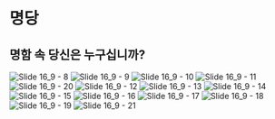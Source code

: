# 명당
## 명함 속 당신은 누구십니까?

<!--

**Here are some ideas to get you started:**

🙋‍♀️ A short introduction - what is your organization all about?
🌈 Contribution guidelines - how can the community get involved?
👩‍💻 Useful resources - where can the community find your docs? Is there anything else the community should know?
🍿 Fun facts - what does your team eat for breakfast?
🧙 Remember, you can do mighty things with the power of [Markdown](https://docs.github.com/github/writing-on-github/getting-started-with-writing-and-formatting-on-github/basic-writing-and-formatting-syntax)
-->
![Slide 16_9 - 8](https://github.com/2023-sw-univ-hackaton-Team33/.github/assets/56333631/3f2f8d9f-34cb-44ca-ac4a-835c2f2aa0fa)
![Slide 16_9 - 9](https://github.com/2023-sw-univ-hackaton-Team33/.github/assets/56333631/f8dac6ee-60ce-4367-b856-1bf79461a241)
![Slide 16_9 - 10](https://github.com/2023-sw-univ-hackaton-Team33/.github/assets/56333631/833b1b69-b0a8-49c4-9153-a70063af216e)
![Slide 16_9 - 11](https://github.com/2023-sw-univ-hackaton-Team33/.github/assets/56333631/06f699f7-b6ff-4e99-bd73-9b41e8516925)
![Slide 16_9 - 20](https://github.com/2023-sw-univ-hackaton-Team33/.github/assets/56333631/c1826fc1-fe85-41a7-bc8d-ab9872d6e2e4)
![Slide 16_9 - 12](https://github.com/2023-sw-univ-hackaton-Team33/.github/assets/56333631/27febf82-7857-428e-aabf-8243fd0c9e50)
![Slide 16_9 - 13](https://github.com/2023-sw-univ-hackaton-Team33/.github/assets/56333631/c07bb298-14b5-437f-888e-9c3b53cf2600)
![Slide 16_9 - 14](https://github.com/2023-sw-univ-hackaton-Team33/.github/assets/56333631/3b5d236a-32a8-4063-8068-ba88a6722a5c)
![Slide 16_9 - 15](https://github.com/2023-sw-univ-hackaton-Team33/.github/assets/56333631/1c61d880-3548-4e6e-9b48-dca1fcf0eb90)
![Slide 16_9 - 16](https://github.com/2023-sw-univ-hackaton-Team33/.github/assets/56333631/8889bafa-e17e-447f-919f-06637baca85e)
![Slide 16_9 - 17](https://github.com/2023-sw-univ-hackaton-Team33/.github/assets/56333631/b7d18102-b25e-4f33-b1a7-6a8eaf6e9095)
![Slide 16_9 - 18](https://github.com/2023-sw-univ-hackaton-Team33/.github/assets/56333631/fb98af97-98af-4889-a0de-800fb8478ad6)
![Slide 16_9 - 19](https://github.com/2023-sw-univ-hackaton-Team33/.github/assets/56333631/b7b24795-9e59-4442-9113-9d0e99561a87)
![Slide 16_9 - 21](https://github.com/2023-sw-univ-hackaton-Team33/.github/assets/56333631/280ed57a-e467-4971-8796-dfe1e617bd7b)
